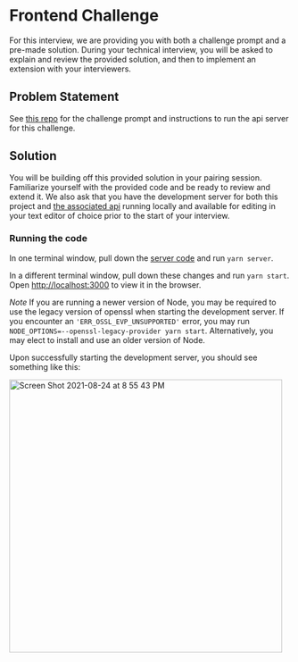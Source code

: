 # Frontend Challenge

For this interview, we are providing you with both a challenge prompt and a pre-made solution. During your technical interview, you will be asked to explain and review the provided solution, and then to implement an extension with your interviewers.

## Problem Statement

See [this repo](https://github.com/fast-radius/fe-challenge) for the challenge prompt and instructions to run the api server for this challenge.

## Solution

You will be building off this provided solution in your pairing session. Familiarize yourself with the provided code and be ready to review and extend it. We also ask that you have the development server for both this project and [the associated api](https://github.com/fast-radius/fe-challenge) running locally and available for editing in your text editor of choice prior to the start of your interview.

### Running the code

In one terminal window, pull down the [server code](https://github.com/fast-radius/fe-challenge) and run `yarn server`.

In a different terminal window, pull down these changes and run `yarn start`. Open [http://localhost:3000](http://localhost:3000) to view it in the browser.

_Note_ If you are running a newer version of Node, you may be required to use the legacy version of openssl when starting the development server. If you encounter an `'ERR_OSSL_EVP_UNSUPPORTED'` error, you may run `NODE_OPTIONS=--openssl-legacy-provider yarn start`. Alternatively, you may elect to install and use an older version of Node. 

Upon successfully starting the development server, you should see something like this:

<img width="489" alt="Screen Shot 2021-08-24 at 8 55 43 PM" src="https://user-images.githubusercontent.com/16483507/130724033-ffe9739c-ae9d-4515-ae16-513d02d41d53.png">

